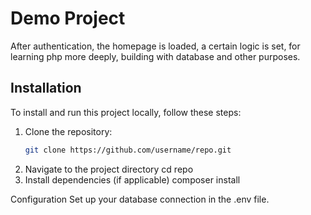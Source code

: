 # Demo Project
After authentication, the homepage is loaded, a certain logic is set, for learning php more deeply, building with database and other purposes.

## Installation
To install and run this project locally, follow these steps:
1. Clone the repository:
   ```bash
   git clone https://github.com/username/repo.git
2. Navigate to the project directory
cd repo
3. Install dependencies (if applicable)
composer install

Configuration
Set up your database connection in the .env file.
